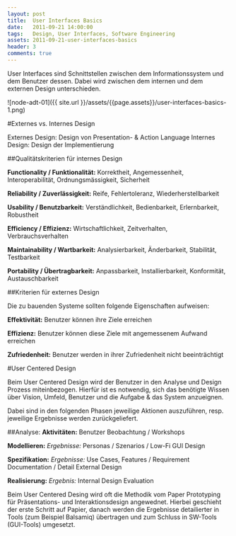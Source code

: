 ```yaml
---
layout: post
title:  User Interfaces Basics
date:   2011-09-21 14:00:00
tags:   Design, User Interfaces, Software Engineering
assets: 2011-09-21-user-interfaces-basics
header: 3
comments: true
---
```


User Interfaces sind Schnittstellen zwischen dem Informationssystem und dem Benutzer dessen. Dabei wird zwischen dem internen und dem externen Design unterschieden.

![node-adt-01]({{ site.url }}/assets/{{page.assets}}/user-interfaces-basics-1.png)

#Externes vs. Internes Design

Externes Design: Design von Presentation- & Action Language
Internes Design: Design der Implementierung

##Qualitätskriterien für internes Design

**Functionality / Funktionalität:**
Korrektheit, Angemessenheit, Interoperabilität, Ordnungsmässigkeit, Sicherheit

**Reliability / Zuverlässigkeit:**
Reife, Fehlertoleranz, Wiederherstellbarkeit

**Usability / Benutzbarkeit:**
Verständlichkeit, Bedienbarkeit, Erlernbarkeit, Robustheit

**Efficiency / Effizienz:**
Wirtschaftlichkeit, Zeitverhalten, Verbrauchsverhalten

**Maintainability / Wartbarkeit:**
Analysierbarkeit, Änderbarkeit, Stabilität, Testbarkeit

**Portability / Übertragbarkeit:**
Anpassbarkeit, Installierbarkeit, Konformität, Austauschbarkeit

##Kriterien für externes Design

Die zu bauenden Systeme sollten folgende Eigenschaften aufweisen:

**Effektivität:**
Benutzer können ihre Ziele erreichen

**Effizienz:**
Benutzer können diese Ziele mit angemessenem Aufwand erreichen

**Zufriedenheit:** 
Benutzer werden in ihrer Zufriedenheit nicht beeinträchtigt

#User Centered Design

Beim User Centered Design wird der Benutzer in den Analyse und Design Prozess miteinbezogen. Hierfür ist es notwendig, sich das benötigte Wissen über Vision, Umfeld, Benutzer und die Aufgabe & das System anzueignen.

Dabei sind in den folgenden Phasen jeweilige Aktionen auszuführen, resp. jeweilige Ergebnisse werden zurückgeliefert.

##Analyse:
**Aktivitäten:** Benutzer Beobachtung / Workshops

**Modellieren:**
*Ergebnisse:* Personas / Szenarios / Low-Fi GUI Design

**Spezifikation:**
*Ergebnisse:* Use Cases, Features / Requirement Documentation / Detail External Design

**Realisierung:**
*Ergebnis:* Internal Design Evaluation

Beim User Centered Desing wird oft die Methodik vom Paper Prototyping für Präsentations- und Interaktionsdesign angewednet. Hierbei geschieht der erste Schritt auf Papier, danach werden die Ergebnisse detailierter in Tools (zum Beispiel Balsamiq) übertragen und zum Schluss in SW-Tools (GUI-Tools) umgesetzt.